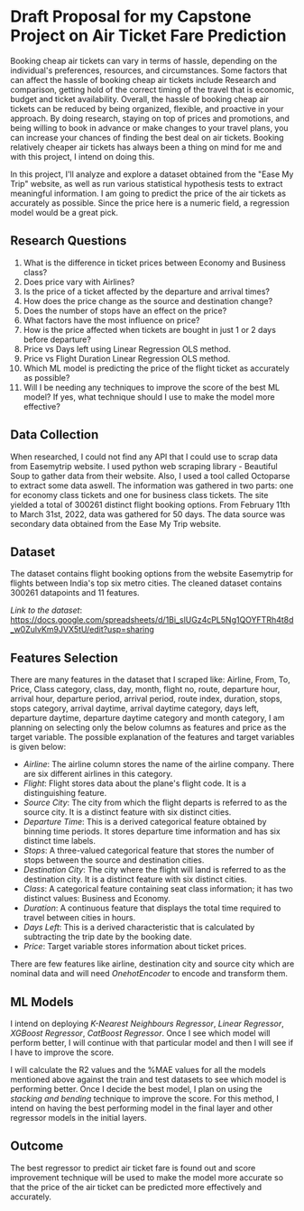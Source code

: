 # Draft Proposal for my Capstone Project on Air Ticket Fare Prediction

Booking cheap air tickets can vary in terms of hassle, depending on the individual's preferences, resources, and circumstances. Some factors that can affect the hassle of booking cheap air tickets include Research and comparison, getting hold of the correct timing of the travel that is economic, budget and ticket availability. Overall, the hassle of booking cheap air tickets can be reduced by being organized, flexible, and proactive in your approach. By doing research, staying on top of prices and promotions, and being willing to book in advance or make changes to your travel plans, you can increase your chances of finding the best deal on air tickets. Booking relatively cheaper air tickets has always been a thing on mind for me and with this project, I intend on doing this. 

In this project, I'll analyze and explore a dataset obtained from the "Ease My Trip" website, as well as run various statistical hypothesis tests to extract meaningful information. I am going to predict the price of the air tickets as accurately as possible. Since the price here is a numeric field, a regression model would be a great pick. 

## Research Questions

1. What is the difference in ticket prices between Economy and Business class?
2. Does price vary with Airlines?
3. Is the price of a ticket affected by the departure and arrival times?
4. How does the price change as the source and destination change?
5. Does the number of stops have an effect on the price?
6. What factors have the most influence on price?
7. How is the price affected when tickets are bought in just 1 or 2 days before departure?
8. Price vs Days left using Linear Regression OLS method.
9. Price vs Flight Duration Linear Regression OLS method.
10. Which ML model is predicting the price of the flight ticket as accurately as possible?
11. Will I be needing any techniques to improve the score of the best ML model? If yes, what technique should I use to make the model more effective?

## Data Collection

When researched, I could not find any API that I could use to scrap data from Easemytrip website. I used python web scraping library - Beautiful Soup to gather data from their website. Also, I used a tool called Octoparse to extract some data aswell. The information was gathered in two parts: one for economy class tickets and one for business class tickets. The site yielded a total of 300261 distinct flight booking options. From February 11th to March 31st, 2022, data was gathered for 50 days. The data source was secondary data obtained from the Ease My Trip website.

## Dataset 

The dataset contains flight booking options from the website Easemytrip for flights between India's top six metro cities. The cleaned dataset contains 300261 datapoints and 11 features.

_Link to the dataset_: https://docs.google.com/spreadsheets/d/1Bi_slUGz4cPL5Ng1QOYFTRh4t8d_w0ZulvKm9JVX5tU/edit?usp=sharing

## Features Selection

There are many features in the dataset that I scraped like: Airline, From, To, Price, Class category, class, day, month, flight no, route, departure hour, arrival hour, departure period, arrival period, route index, duration, stops, stops category, arrival daytime, arrival daytime category, days left, departure daytime, departure daytime category and  month category, I am planning on selecting only the below columns as features and price as the target variable. The possible explanation of the features and target variables is given below:


+ _Airline_: The airline column stores the name of the airline company. There are six different airlines in this category.
+ _Flight_: Flight stores data about the plane's flight code. It is a distinguishing feature.
+ _Source City_: The city from which the flight departs is referred to as the source city. It is a distinct feature with six distinct cities.
+ _Departure Time_: This is a derived categorical feature obtained by binning time periods. It stores departure time information and has six distinct time labels.
+ _Stops_: A three-valued categorical feature that stores the number of stops between the source and destination cities.
+ _Destination City_: The city where the flight will land is referred to as the destination city. It is a distinct feature with six distinct cities.
+ _Class_: A categorical feature containing seat class information; it has two distinct values: Business and Economy.
+ _Duration_: A continuous feature that displays the total time required to travel between cities in hours.
+ _Days Left_: This is a derived characteristic that is calculated by subtracting the trip date by the booking date.
+ _Price_: Target variable stores information about ticket prices.

There are few features like airline, destination city and source city which are nominal data and will need *OnehotEncoder* to encode and transform them.

## ML Models

I intend on deploying _K-Nearest Neighbours Regressor_, _Linear Regressor_, _XGBoost Regressor_, _CatBoost Regressor_. Once I see which model will perform better, I will continue with that particular model and then I will see if I have to improve the score. 

I will calculate the R2 values and the %MAE values for all the models mentioned above against the train and test datasets to see which model is performing better. Once I decide the best model, I plan on using the *stacking and bending* technique to improve the score. For this method, I intend on having the best performing model in the final layer and other regressor models in the initial layers.

## Outcome

The best regressor to predict air ticket fare is found out and score improvement technique will be used to make the model more accurate so that the price of the air ticket can be predicted more effectively and accurately.
